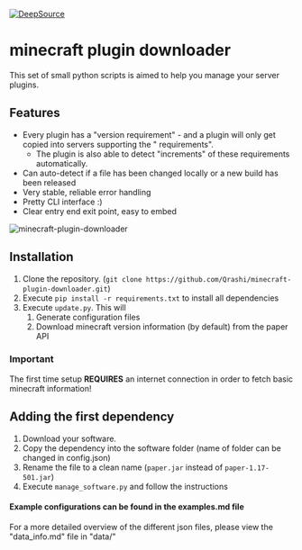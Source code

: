 [![DeepSource](https://deepsource.io/gh/Qrashi/minecraft-plugin-downloader.svg/?label=active+issues&show_trend=true&token=YZB2mvViWt3uIzoSt5pLF6Pe)](https://deepsource.io/gh/Qrashi/minecraft-plugin-downloader/?ref=repository-badge)
# minecraft plugin downloader

This set of small python scripts is aimed to help you manage your server plugins.

## Features

* Every plugin has a "version requirement" - and a plugin will only get copied into servers supporting the "
  requirements".
    * The plugin is also able to detect "increments" of these requirements automatically.
* Can auto-detect if a file has been changed locally or a new build has been released
* Very stable, reliable error handling
* Pretty CLI interface :)
* Clear entry end exit point, easy to embed

![minecraft-plugin-downloader](https://user-images.githubusercontent.com/56923218/192155894-1346d39b-6d1e-473d-9be3-7375d1caed6d.gif)

## Installation

1. Clone the repository. (```git clone https://github.com/Qrashi/minecraft-plugin-downloader.git```)
2. Execute ```pip install -r requirements.txt``` to install all dependencies
4. Execute ```update.py```. This will
    1. Generate configuration files
    2. Download minecraft version information (by default) from the paper API

### Important

The first time setup **REQUIRES** an internet connection in order to fetch basic minecraft information!

## Adding the first dependency

1. Download your software.
2. Copy the dependency into the software folder (name of folder can be changed in config.json)
3. Rename the file to a clean name (```paper.jar``` instead of ```paper-1.17-501.jar```)
4. Execute ```manage_software.py``` and follow the instructions

#### Example configurations can be found in the examples.md file

For a more detailed overview of the different json files, please view the "data_info.md" file in "data/"
